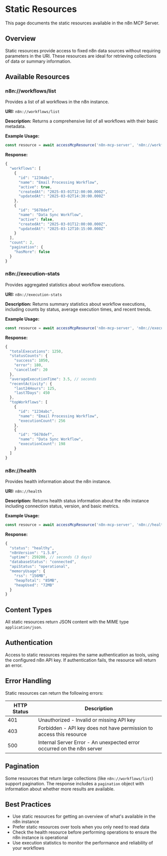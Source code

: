# Static Resources

This page documents the static resources available in the n8n MCP Server.

## Overview

Static resources provide access to fixed n8n data sources without requiring parameters in the URI. These resources are ideal for retrieving collections of data or summary information.

## Available Resources

### n8n://workflows/list

Provides a list of all workflows in the n8n instance.

**URI:** `n8n://workflows/list`

**Description:** Returns a comprehensive list of all workflows with their basic metadata.

**Example Usage:**

```javascript
const resource = await accessMcpResource('n8n-mcp-server', 'n8n://workflows/list');
```

**Response:**

```javascript
{
  "workflows": [
    {
      "id": "1234abc",
      "name": "Email Processing Workflow",
      "active": true,
      "createdAt": "2025-03-01T12:00:00.000Z",
      "updatedAt": "2025-03-02T14:30:00.000Z"
    },
    {
      "id": "5678def",
      "name": "Data Sync Workflow",
      "active": false,
      "createdAt": "2025-03-01T12:00:00.000Z",
      "updatedAt": "2025-03-12T10:15:00.000Z"
    }
  ],
  "count": 2,
  "pagination": {
    "hasMore": false
  }
}
```

### n8n://execution-stats

Provides aggregated statistics about workflow executions.

**URI:** `n8n://execution-stats`

**Description:** Returns summary statistics about workflow executions, including counts by status, average execution times, and recent trends.

**Example Usage:**

```javascript
const resource = await accessMcpResource('n8n-mcp-server', 'n8n://execution-stats');
```

**Response:**

```javascript
{
  "totalExecutions": 1250,
  "statusCounts": {
    "success": 1050,
    "error": 180,
    "cancelled": 20
  },
  "averageExecutionTime": 3.5, // seconds
  "recentActivity": {
    "last24Hours": 125,
    "last7Days": 450
  },
  "topWorkflows": [
    {
      "id": "1234abc",
      "name": "Email Processing Workflow",
      "executionCount": 256
    },
    {
      "id": "5678def",
      "name": "Data Sync Workflow",
      "executionCount": 198
    }
  ]
}
```

### n8n://health

Provides health information about the n8n instance.

**URI:** `n8n://health`

**Description:** Returns health status information about the n8n instance including connection status, version, and basic metrics.

**Example Usage:**

```javascript
const resource = await accessMcpResource('n8n-mcp-server', 'n8n://health');
```

**Response:**

```javascript
{
  "status": "healthy",
  "n8nVersion": "1.5.0",
  "uptime": 259200, // seconds (3 days)
  "databaseStatus": "connected",
  "apiStatus": "operational",
  "memoryUsage": {
    "rss": "156MB",
    "heapTotal": "85MB",
    "heapUsed": "72MB"
  }
}
```

## Content Types

All static resources return JSON content with the MIME type `application/json`.

## Authentication

Access to static resources requires the same authentication as tools, using the configured n8n API key. If authentication fails, the resource will return an error.

## Error Handling

Static resources can return the following errors:

| HTTP Status | Description |
|-------------|-------------|
| 401 | Unauthorized - Invalid or missing API key |
| 403 | Forbidden - API key does not have permission to access this resource |
| 500 | Internal Server Error - An unexpected error occurred on the n8n server |

## Pagination

Some resources that return large collections (like `n8n://workflows/list`) support pagination. The response includes a `pagination` object with information about whether more results are available.

## Best Practices

- Use static resources for getting an overview of what's available in the n8n instance
- Prefer static resources over tools when you only need to read data
- Check the health resource before performing operations to ensure the n8n instance is operational
- Use execution statistics to monitor the performance and reliability of your workflows
